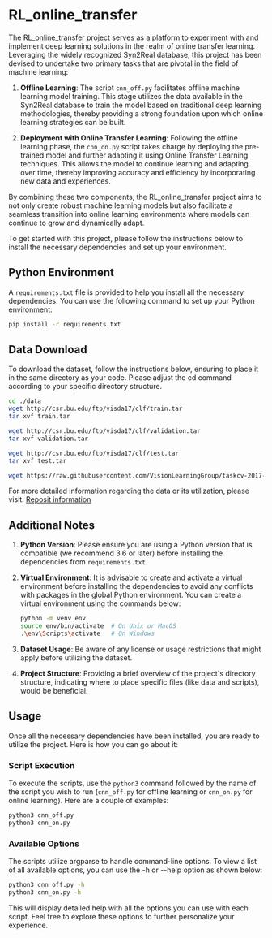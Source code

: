 # RL_online_transfer

The RL_online_transfer project serves as a platform to experiment with and implement deep learning solutions in the realm of online transfer learning. Leveraging the widely recognized Syn2Real database, this project has been devised to undertake two primary tasks that are pivotal in the field of machine learning:

1. **Offline Learning**: The script `cnn_off.py` facilitates offline machine learning model training. This stage utilizes the data available in the Syn2Real database to train the model based on traditional deep learning methodologies, thereby providing a strong foundation upon which online learning strategies can be built.

2. **Deployment with Online Transfer Learning**: Following the offline learning phase, the `cnn_on.py` script takes charge by deploying the pre-trained model and further adapting it using Online Transfer Learning techniques. This allows the model to continue learning and adapting over time, thereby improving accuracy and efficiency by incorporating new data and experiences.

By combining these two components, the RL_online_transfer project aims to not only create robust machine learning models but also facilitate a seamless transition into online learning environments where models can continue to grow and dynamically adapt.

To get started with this project, please follow the instructions below to install the necessary dependencies and set up your environment.


## Python Environment

A `requirements.txt` file is provided to help you install all the necessary dependencies. You can use the following command to set up your Python environment:

```sh
pip install -r requirements.txt
```

## Data Download
To download the dataset, follow the instructions below, ensuring to place it in the same directory as your code. Please adjust the cd command according to your specific directory structure.

```sh
cd ./data
wget http://csr.bu.edu/ftp/visda17/clf/train.tar
tar xvf train.tar

wget http://csr.bu.edu/ftp/visda17/clf/validation.tar
tar xvf validation.tar  

wget http://csr.bu.edu/ftp/visda17/clf/test.tar
tar xvf test.tar

wget https://raw.githubusercontent.com/VisionLearningGroup/taskcv-2017-public/master/classification/data/image_list.txt
```

For more detailed information regarding the data or its utilization, please visit: [Reposit information](https://github.com/VisionLearningGroup/taskcv-2017-public/tree/master/classification)

## Additional Notes

1. **Python Version**: Please ensure you are using a Python version that is compatible (we recommend 3.6 or later) before installing the dependencies from `requirements.txt`.
   
2. **Virtual Environment**: It is advisable to create and activate a virtual environment before installing the dependencies to avoid any conflicts with packages in the global Python environment. You can create a virtual environment using the commands below:
   
   ```sh
   python -m venv env
   source env/bin/activate  # On Unix or MacOS
   .\env\Scripts\activate   # On Windows
   ```

3. **Dataset Usage**: Be aware of any license or usage restrictions that might apply before utilizing the dataset.
4. **Project Structure**: Providing a brief overview of the project's directory structure, indicating where to place specific files (like data and scripts), would be beneficial.

## Usage

Once all the necessary dependencies have been installed, you are ready to utilize the project. Here is how you can go about it:

### Script Execution

To execute the scripts, use the `python3` command followed by the name of the script you wish to run (`cnn_off.py` for offline learning or `cnn_on.py` for online learning). Here are a couple of examples:

```bash
python3 cnn_off.py
python3 cnn_on.py
```

### Available Options
The scripts utilize argparse to handle command-line options. To view a list of all available options, you can use the -h or --help option as shown below:

```bash
python3 cnn_off.py -h
python3 cnn_on.py -h
```
This will display detailed help with all the options you can use with each script. Feel free to explore these options to further personalize your experience.
